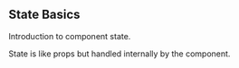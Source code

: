 ## State Basics

Introduction to component state.

State is like props but handled internally by the component.
